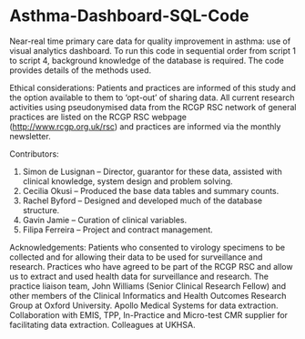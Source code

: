 # Asthma-Dashboard-SQL-Code
Near-real time primary care data for quality improvement in asthma: use of visual analytics dashboard.
To run this code in sequential order from script 1 to script 4, background knowledge of the database is required.
The code provides details of the methods used.

Ethical considerations:
Patients and practices are informed of this study and the option available to them to ‘opt-out’ of sharing data. All current research activities using pseudonymised data from the RCGP RSC network of general practices are listed on the RCGP RSC webpage (http://www.rcgp.org.uk/rsc) and practices are informed via the monthly newsletter.

Contributors:
1.	Simon de Lusignan – Director, guarantor for these data, assisted with clinical knowledge, system design and problem solving.
2.	Cecilia Okusi – Produced the base data tables and summary counts.
3.	Rachel Byford – Designed and developed much of the database structure.
4.	Gavin Jamie – Curation of clinical variables.
5.	Filipa Ferreira – Project and contract management.

Acknowledgements:
Patients who consented to virology specimens to be collected and for allowing their data to be used for surveillance and research.  Practices who have agreed to be part of the RCGP RSC and allow us to extract and used health data for surveillance and research. The practice liaison team, John Williams (Senior Clinical Research Fellow) and other members of the Clinical Informatics and Health Outcomes Research Group at Oxford University. Apollo Medical Systems for data extraction. Collaboration with EMIS, TPP, In-Practice and Micro-test CMR supplier for facilitating data extraction.  Colleagues at UKHSA.  
